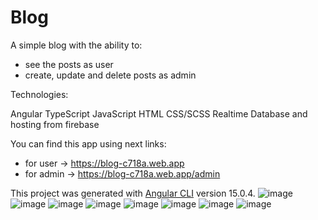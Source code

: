 # Blog
A simple blog with the ability to:
- see the posts as user
- create, update and delete posts as admin

Technologies:

Angular
TypeScript
JavaScript
HTML
CSS/SCSS
Realtime Database and hosting from firebase

You can find this app using next links:
- for user -> https://blog-c718a.web.app
- for admin -> https://blog-c718a.web.app/admin

This project was generated with [Angular CLI](https://github.com/angular/angular-cli) version 15.0.4.
![image](https://user-images.githubusercontent.com/94639350/214337020-1370fc7a-14d9-4dfc-bf0f-7c4f529e5c64.png)
![image](https://user-images.githubusercontent.com/94639350/214336421-0d762b0d-cae9-4663-b9f5-ddf476ccacc8.png)
![image](https://user-images.githubusercontent.com/94639350/214336188-884bc611-1d53-4a29-85d9-69c8708b0bc5.png)
![image](https://user-images.githubusercontent.com/94639350/214336661-344eea4e-0bb0-45ed-9c0c-cd35966b7f97.png)
![image](https://user-images.githubusercontent.com/94639350/214336746-89a9dbb1-db5c-44c9-b82a-d7c0ec7150d9.png)
![image](https://user-images.githubusercontent.com/94639350/214336346-2ea31be6-7812-4d36-86e7-a54f78d35100.png)
![image](https://user-images.githubusercontent.com/94639350/214336911-189019fd-3e8c-47c8-828d-6e73a35cb5f6.png)
![image](https://user-images.githubusercontent.com/94639350/214337209-9bd84800-4286-4de8-a90a-cfa5a4d20b06.png)

